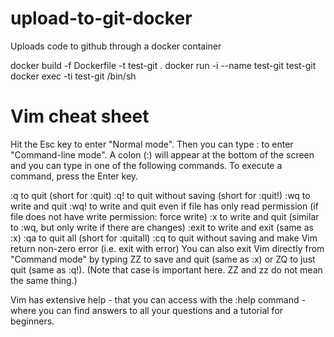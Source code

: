 # upload-to-git-docker
Uploads code to github through a docker container


docker build -f Dockerfile -t test-git .
docker run -i --name test-git test-git
docker exec -ti test-git /bin/sh


# Vim cheat sheet

Hit the Esc key to enter "Normal mode". Then you can type : to enter "Command-line mode". A colon (:) will appear at the bottom of the screen and you can type in one of the following commands. To execute a command, press the Enter key.

:q to quit (short for :quit)
:q! to quit without saving (short for :quit!)
:wq to write and quit
:wq! to write and quit even if file has only read permission (if file does not have write permission: force write)
:x to write and quit (similar to :wq, but only write if there are changes)
:exit to write and exit (same as :x)
:qa to quit all (short for :quitall)
:cq to quit without saving and make Vim return non-zero error (i.e. exit with error)
You can also exit Vim directly from "Command mode" by typing ZZ to save and quit (same as :x) or ZQ to just quit (same as :q!). (Note that case is important here. ZZ and zz do not mean the same thing.)

Vim has extensive help - that you can access with the :help command - where you can find answers to all your questions and a tutorial for beginners.
